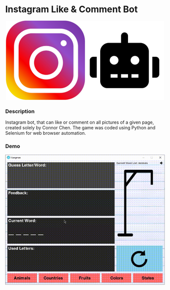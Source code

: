 # Instagram Like & Comment Bot 

<p align="center"><img src=https://github.com/connorjchen/insta-like-comment-bot/blob/main/Assets/instagram-logo-svg-vector-for-print.svg width=250 /><img src=https://github.com/connorjchen/insta-like-comment-bot/blob/main/Assets/robot.png width=250 /></p>

### Description

Instagram bot, that can like or comment on all pictures of a given page, created solely by Connor Chen. The game was coded using Python and Selenium for web browser automation.

### Demo

<p float="left">
  <img src="https://github.com/connorjchen/Hangman/blob/master/Assets/HangmanDemo.gif" width="800" />
</p>
